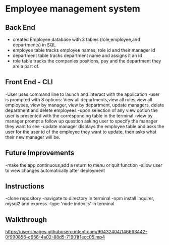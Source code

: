 # Employee management system

##  Back End
- created Employee database with 3 tables (role,employee,and departments) in SQL
- employee table tracks employee names, role id and their manager id
- department table tracks department name and assigns it an id
- role table tracks the companies positions, pay and the department they are a part of.

## Front End - CLI
-User uses command line to launch and interact with the application
-user is prompted with 8 options: View all departments,view all roles,view all employees, view by manager, view by department, update managers, delete department and delete employees
-upon selection of any view option the user is presented with the corresponding table in the terminal
-view by manager prompt a follow up question asking user to specify the manager they want to see
-update manager displays the employee table and asks the user for the user id of the employee they want to update, then asks what their new manager will be.

## Future Improvements
-make the app continuous,add a return to menu or quit function
-allow user to view changes automatically after deployment

## Instructions
-clone repository
-navigate to directory in terminal
-npm install inquirer, mysql2 and express
-type 'node index.js' in terminal


## Walkthrough


https://user-images.githubusercontent.com/90432404/146663442-0f990856-c656-4a02-88d5-71901f1ecc05.mp4


